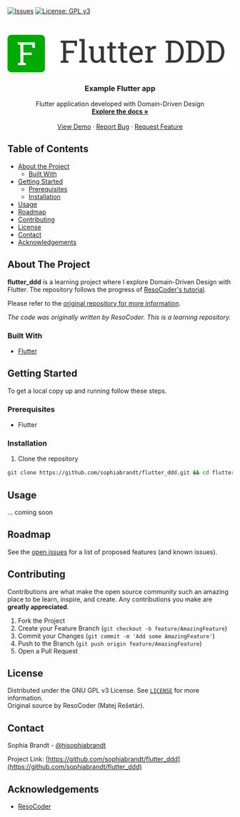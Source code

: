 <!-- PROJECT SHIELDS -->

[![Issues][issues-shield]][issues-url]
[![License: GPL v3][license-shield]][license-url]

<!-- PROJECT LOGO -->
<br />
<p align="center">
  <a href="https://github.com/sophiabrandt/flutter_ddd">
    <img src="logo.png" alt="Logo">
  </a>

  <h3 align="center">Example Flutter app</h3>

  <p align="center">
    Flutter application developed with Domain-Driven Design
    <br />
    <a href="https://github.com/sophiabrandt/flutter_ddd"><strong>Explore the docs »</strong></a>
    <br />
    <br />
    <a href="https://github.com/sophiabrandt/flutter_ddd">View Demo</a>
    ·
    <a href="https://github.com/sophiabrandt/flutter_ddd/issues">Report Bug</a>
    ·
    <a href="https://github.com/sophiabrandt/flutter_ddd/issues">Request Feature</a>
  </p>
</p>

<!-- TABLE OF CONTENTS -->

## Table of Contents

- [About the Project](#about-the-project)
  - [Built With](#built-with)
- [Getting Started](#getting-started)
  - [Prerequisites](#prerequisites)
  - [Installation](#installation)
- [Usage](#usage)
- [Roadmap](#roadmap)
- [Contributing](#contributing)
- [License](#license)
- [Contact](#contact)
- [Acknowledgements](#acknowledgements)

<!-- ABOUT THE PROJECT -->

## About The Project

**flutter_ddd** is a learning project where I explore Domain-Driven Design with Flutter. The repository follows the progress of [ResoCoder's tutorial][fluttercourse].

Please refer to the [original repository for more information][original].

_The code was originally written by ResoCoder. This is a learning repository._

### Built With

- [Flutter](https://flutter.dev/)

<!-- GETTING STARTED -->

## Getting Started

To get a local copy up and running follow these steps.

### Prerequisites

- Flutter

### Installation

1. Clone the repository

```sh
git clone https://github.com/sophiabrandt/flutter_ddd.git && cd flutter_ddd
```

<!-- USAGE EXAMPLES -->

## Usage

... coming soon

<!-- ROADMAP -->

## Roadmap

See the [open issues](https://github.com/sophiabrandt/flutter_ddd/issues) for a list of proposed features (and known issues).

<!-- CONTRIBUTING -->

## Contributing

Contributions are what make the open source community such an amazing place to be learn, inspire, and create. Any contributions you make are **greatly appreciated**.

1. Fork the Project
2. Create your Feature Branch (`git checkout -b feature/AmazingFeature`)
3. Commit your Changes (`git commit -m 'Add some AmazingFeature'`)
4. Push to the Branch (`git push origin feature/AmazingFeature`)
5. Open a Pull Request

<!-- LICENSE -->

## License

Distributed under the GNU GPL v3 License. See [`LICENSE`](LICENSE) for more information.  
Original source by ResoCoder (Matej Rešetár).

<!-- CONTACT -->

## Contact

Sophia Brandt - [@hisophiabrandt](https://twitter.com/hisophiabrandt)

Project Link: [https://github.com/sophiabrandt/flutter_ddd](https://github.com/sophiabrandt/flutter_ddd)

<!-- ACKNOWLEDGEMENTS -->

## Acknowledgements

- [ResoCoder][fluttercourse]

<!-- MARKDOWN LINKS & IMAGES -->
<!-- https://www.markdownguide.org/basic-syntax/#reference-style-links -->

[contributors-shield]: https://img.shields.io/github/contributors/sophiabrandt/flutter_ddd.svg?style=flat-square
[issues-shield]: https://img.shields.io/github/issues/sophiabrandt/flutter_ddd.svg?style=flat-square
[issues-url]: https://github.com/sophiabrandt/flutter_ddd/issues
[license-shield]: https://img.shields.io/github/license/sophiabrandt/flutter_ddd.svg?style=flat-square
[license-url]: https://github.com/sophiabrandt/flutter_ddd/blob/master/LICENSE
[product-screenshot]: screenshot.png
[fluttercourse]: https://resocoder.com/flutter-firebase-ddd-course
[original]: https://github.com/ResoCoder/finished-flutter-firebase-ddd-course
